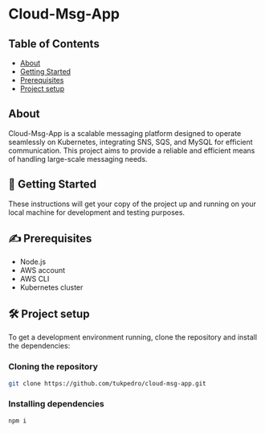# Cloud-Msg-App

## Table of Contents

-   [About](#about)
-   [Getting Started](#getting_started)
-   [Prerequisites](#prequisites)
-   [Project setup](#setup)

## About <a name = "about"></a>

Cloud-Msg-App is a scalable messaging platform designed to operate seamlessly on Kubernetes, integrating SNS, SQS, and MySQL for efficient communication. This project aims to provide a reliable and efficient means of handling large-scale messaging needs.

## 🏁 Getting Started <a name = "getting_started"></a>

These instructions will get your copy of the project up and running on your local machine for development and testing purposes.

## ✍️ Prerequisites <a name = "prerequisites"></a>

-   Node.js
-   AWS account
-   AWS CLI
-   Kubernetes cluster

## 🛠️ Project setup <a name = "setup"></a>

To get a development environment running, clone the repository and install the dependencies:

### Cloning the repository

```bash
git clone https://github.com/tukpedro/cloud-msg-app.git
```

### Installing dependencies

```bash
npm i
```

